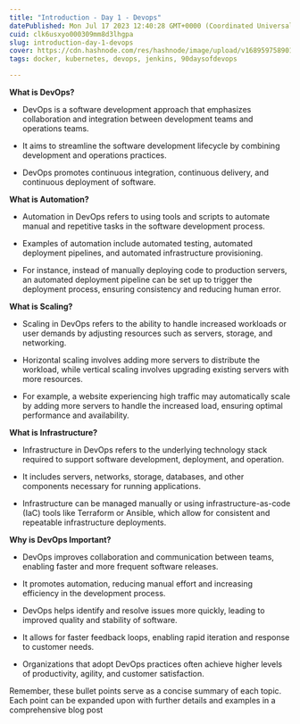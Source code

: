 ```yaml
---
title: "Introduction - Day 1 - Devops"
datePublished: Mon Jul 17 2023 12:40:28 GMT+0000 (Coordinated Universal Time)
cuid: clk6usxyo000309mm8d3lhgpa
slug: introduction-day-1-devops
cover: https://cdn.hashnode.com/res/hashnode/image/upload/v1689597589011/169a53b6-0d5a-4e22-9e5f-489b99795b0e.jpeg
tags: docker, kubernetes, devops, jenkins, 90daysofdevops

---
```


**What is DevOps?**

* DevOps is a software development approach that emphasizes collaboration and integration between development teams and operations teams.
    
* It aims to streamline the software development lifecycle by combining development and operations practices.
    
* DevOps promotes continuous integration, continuous delivery, and continuous deployment of software.
    

**What is Automation?**

* Automation in DevOps refers to using tools and scripts to automate manual and repetitive tasks in the software development process.
    
* Examples of automation include automated testing, automated deployment pipelines, and automated infrastructure provisioning.
    
* For instance, instead of manually deploying code to production servers, an automated deployment pipeline can be set up to trigger the deployment process, ensuring consistency and reducing human error.
    

**What is Scaling?**

* Scaling in DevOps refers to the ability to handle increased workloads or user demands by adjusting resources such as servers, storage, and networking.
    
* Horizontal scaling involves adding more servers to distribute the workload, while vertical scaling involves upgrading existing servers with more resources.
    
* For example, a website experiencing high traffic may automatically scale by adding more servers to handle the increased load, ensuring optimal performance and availability.
    

**What is Infrastructure?**

* Infrastructure in DevOps refers to the underlying technology stack required to support software development, deployment, and operation.
    
* It includes servers, networks, storage, databases, and other components necessary for running applications.
    
* Infrastructure can be managed manually or using infrastructure-as-code (IaC) tools like Terraform or Ansible, which allow for consistent and repeatable infrastructure deployments.
    

**Why is DevOps Important?**

* DevOps improves collaboration and communication between teams, enabling faster and more frequent software releases.
    
* It promotes automation, reducing manual effort and increasing efficiency in the development process.
    
* DevOps helps identify and resolve issues more quickly, leading to improved quality and stability of software.
    
* It allows for faster feedback loops, enabling rapid iteration and response to customer needs.
    
* Organizations that adopt DevOps practices often achieve higher levels of productivity, agility, and customer satisfaction.
    

Remember, these bullet points serve as a concise summary of each topic. Each point can be expanded upon with further details and examples in a comprehensive blog post